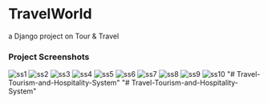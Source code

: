 # TravelWorld
a Django project on Tour & Travel

### Project Screenshots

![ss1](https://github.com/kmranrg/TravelWorld/blob/main/ss/1.png)
![ss2](https://github.com/kmranrg/TravelWorld/blob/main/ss/2.png)
![ss3](https://github.com/kmranrg/TravelWorld/blob/main/ss/3.png)
![ss4](https://github.com/kmranrg/TravelWorld/blob/main/ss/4.png)
![ss5](https://github.com/kmranrg/TravelWorld/blob/main/ss/5.png)
![ss6](https://github.com/kmranrg/TravelWorld/blob/main/ss/6.png)
![ss7](https://github.com/kmranrg/TravelWorld/blob/main/ss/7.png)
![ss8](https://github.com/kmranrg/TravelWorld/blob/main/ss/8.png)
![ss9](https://github.com/kmranrg/TravelWorld/blob/main/ss/9.png)
![ss10](https://github.com/kmranrg/TravelWorld/blob/main/ss/10.png)
"# Travel-Tourism-and-Hospitality-System" 
"# Travel-Tourism-and-Hospitality-System" 
